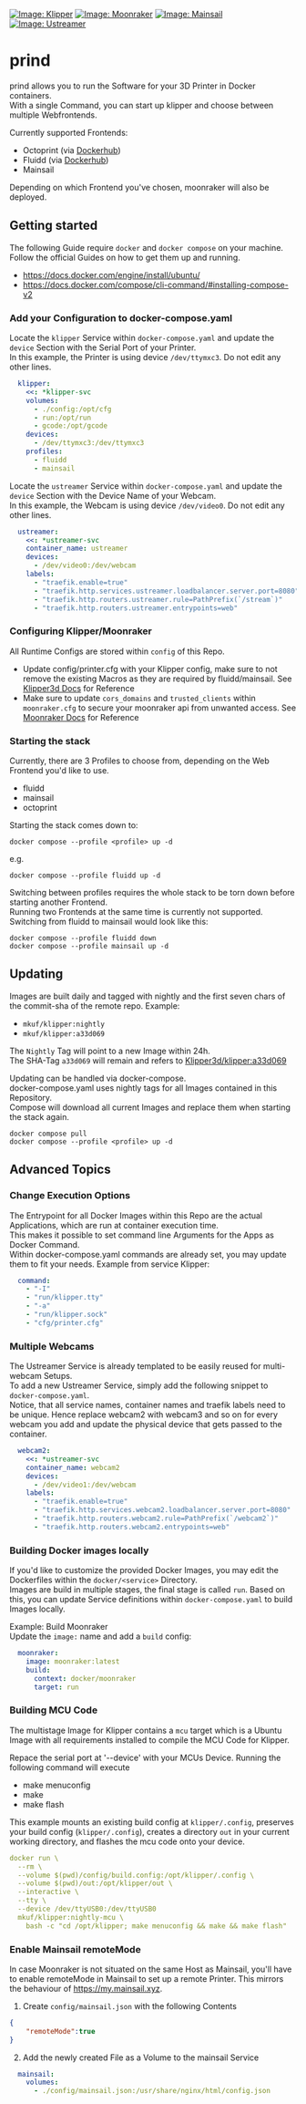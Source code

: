 [![Image: Klipper](https://github.com/mkuf/prind/actions/workflows/klipper.yaml/badge.svg)](https://github.com/mkuf/prind/actions/workflows/klipper.yaml)
[![Image: Moonraker](https://github.com/mkuf/prind/actions/workflows/moonraker.yaml/badge.svg)](https://github.com/mkuf/prind/actions/workflows/moonraker.yaml)
[![Image: Mainsail](https://github.com/mkuf/prind/actions/workflows/mainsail.yaml/badge.svg)](https://github.com/mkuf/prind/actions/workflows/mainsail.yaml)
[![Image: Ustreamer](https://github.com/mkuf/prind/actions/workflows/ustreamer.yaml/badge.svg)](https://github.com/mkuf/prind/actions/workflows/ustreamer.yaml)

# prind

prind allows you to run the Software for your 3D Printer in Docker containers.  
With a single Command, you can start up klipper and choose between multiple Webfrontends. 

Currently supported Frontends:
  * Octoprint (via [Dockerhub](https://hub.docker.com/r/octoprint/octoprint))
  * Fluidd (via [Dockerhub](https://hub.docker.com/r/cadriel/fluidd))
  * Mainsail

Depending on which Frontend you've chosen, moonraker will also be deployed.


## Getting started

The following Guide require ``docker`` and ``docker compose`` on your machine.  
Follow the official Guides on how to get them up and running. 
* https://docs.docker.com/engine/install/ubuntu/
* https://docs.docker.com/compose/cli-command/#installing-compose-v2


### Add your Configuration to docker-compose.yaml

Locate the ``klipper`` Service within ``docker-compose.yaml`` and update the ``device`` Section with the Serial Port of your Printer.  
In this example, the Printer is using device ``/dev/ttymxc3``. Do not edit any other lines.
```yaml
  klipper:
    <<: *klipper-svc
    volumes:
      - ./config:/opt/cfg
      - run:/opt/run
      - gcode:/opt/gcode
    devices:
      - /dev/ttymxc3:/dev/ttymxc3
    profiles:
      - fluidd
      - mainsail
```

Locate the ``ustreamer`` Service within ``docker-compose.yaml`` and update the ``device`` Section with the Device Name of your Webcam.  
In this example, the Webcam is using device ``/dev/video0``. Do not edit any other lines.
```yaml
  ustreamer:
    <<: *ustreamer-svc
    container_name: ustreamer
    devices:
      - /dev/video0:/dev/webcam
    labels:
      - "traefik.enable=true"
      - "traefik.http.services.ustreamer.loadbalancer.server.port=8080"
      - "traefik.http.routers.ustreamer.rule=PathPrefix(`/stream`)"
      - "traefik.http.routers.ustreamer.entrypoints=web"
```


### Configuring Klipper/Moonraker

All Runtime Configs are stored within ``config`` of this Repo.  
* Update config/printer.cfg with your Klipper config, make sure to not remove the existing Macros as they are required by fluidd/mainsail. See [Klipper3d Docs](https://www.klipper3d.org/Config_Reference.html) for Reference
* Make sure to update ``cors_domains`` and ``trusted_clients`` within ``moonraker.cfg`` to secure your moonraker api from unwanted access. See [Moonraker Docs](https://moonraker.readthedocs.io/en/latest/configuration/) for Reference

### Starting the stack

Currently, there are 3 Profiles to choose from, depending on the Web Frontend you'd like to use.
* fluidd
* mainsail
* octoprint

Starting the stack comes down to:
```
docker compose --profile <profile> up -d
```
e.g.
```
docker compose --profile fluidd up -d
```

Switching between profiles requires the whole stack to be torn down before starting another Frontend.  
Running two Frontends at the same time is currently not supported.
Switching from fluidd to mainsail would look like this: 
```
docker compose --profile fluidd down
docker compose --profile mainsail up -d
```

## Updating
Images are built daily and tagged with nightly and the first seven chars of the commit-sha of the remote repo. 
Example: 

* ``mkuf/klipper:nightly``
* ``mkuf/klipper:a33d069``

The ``Nightly`` Tag will point to a new Image within 24h.  
The SHA-Tag ``a33d069`` will remain and refers to [Klipper3d/klipper:a33d069](https://github.com/Klipper3d/klipper/commit/a33d0697b6438e362f0cf9d25e1e8358d331bf53)

Updating can be handled via docker-compose.  
docker-compose.yaml uses nightly tags for all Images contained in this Repository.  
Compose will download all current Images and replace them when starting the stack again. 
```
docker compose pull
docker compose --profile <profile> up -d
``` 


## Advanced Topics
### Change Execution Options
The Entrypoint for all Docker Images within this Repo are the actual Applications, which are run at container execution time.  
This makes it possible to set command line Arguments for the Apps as Docker Command.  
Within docker-compose.yaml commands are already set, you may update them to fit your needs. 
Example from service Klipper:
```yaml
  command:
    - "-I"
    - "run/klipper.tty"
    - "-a"
    - "run/klipper.sock"
    - "cfg/printer.cfg"
```

### Multiple Webcams
The Ustreamer Service is already templated to be easily reused for multi-webcam Setups.  
To add a new Ustreamer Service, simply add the following snippet to ``docker-compose.yaml``.  
Notice, that all service names, container names and traefik labels need to be unique. 
Hence replace webcam2 with webcam3 and so on for every webcam you add and update the physical device that gets passed to the container.
```yaml
  webcam2:
    <<: *ustreamer-svc
    container_name: webcam2
    devices:
      - /dev/video1:/dev/webcam
    labels:
      - "traefik.enable=true"
      - "traefik.http.services.webcam2.loadbalancer.server.port=8080"
      - "traefik.http.routers.webcam2.rule=PathPrefix(`/webcam2`)"
      - "traefik.http.routers.webcam2.entrypoints=web"
```

### Building Docker images locally
If you'd like to customize the provided Docker Images, you may edit the Dockerfiles within the ``docker/<service>`` Directory.  
Images are build in multiple stages, the final stage is called ``run``. Based on this, you can update Service definitions within ``docker-compose.yaml`` to build Images locally.

Example: Build Moonraker  
Update the ``image:`` name and add a ``build`` config:
```yaml
  moonraker:
    image: moonraker:latest
    build:
      context: docker/moonraker
      target: run
```

### Building MCU Code
The multistage Image for Klipper contains a ``mcu`` target which is a Ubuntu Image with all requirements installed to compile the MCU Code for Klipper. 

Repace the serial port at '--device' with your MCUs Device.
Running the following command will execute
 * make menuconfig
 * make
 * make flash

This example mounts an existing build config at `klipper/.config`, preserves your build config (``klipper/.config``), creates a directory ``out`` in your current working directory, and flashes the mcu code onto your device. 

```yaml
docker run \
  --rm \
  --volume $(pwd)/config/build.config:/opt/klipper/.config \
  --volume $(pwd)/out:/opt/klipper/out \
  --interactive \
  --tty \
  --device /dev/ttyUSB0:/dev/ttyUSB0
  mkuf/klipper:nightly-mcu \
    bash -c "cd /opt/klipper; make menuconfig && make && make flash"
```

### Enable Mainsail remoteMode
In case Moonraker is not situated on the same Host as Mainsail, you'll have to enable remoteMode in Mainsail to set up a remote Printer. This mirrors the behaviour of https://my.mainsail.xyz.

1. Create `config/mainsail.json` with the following Contents
```json
{
    "remoteMode":true
}
```
2. Add the newly created File as a Volume to the mainsail Service
```yaml
  mainsail:
    volumes:
      - ./config/mainsail.json:/usr/share/nginx/html/config.json
```